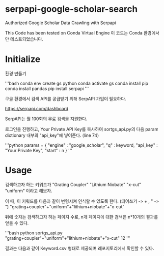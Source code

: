 # serpapi-google-scholar-search
Authorized Google Scholar Data Crawling with Serpapi

This Code has been tested on Conda Virtual Engine
이 코드는 Conda 환경에서만 테스트되었습니다.

# Initialize
환경 만들기

'''bash
conda env create gs python
conda activate gs
conda install pip
conda install pandas
pip install serpapi
'''

구글 환경에서 검색 API를 공급받기 위해 SerpAPI 가입이 필요하다.

https://serpapi.com/dashboard

SerpAPI는 월 100회의 무료 검색을 지원한다.

로그인을 진행하고, Your Private API Key를 복사하여 sortgs_api.py의 다음 param dictionary 내부의 "api_key"에 넣어준다. (line 74)

'''python
params = {
        "engine" : "google_scholar",
        "q" : keyword,
        "api_key" : "Your Private Key",
        "start" : n
    }
'''

# Usage

검색하고자 하는 키워드가
"Grating Coupler" "Lithium Niobate" "x-cut" "uniform" 이라고 해보자.

이 때, 이 키워드를 다음과 같이 변형시켜 인식할 수 있도록 한다. (띄어쓰기 -> + , " -> \")
\"grating+coupler\"+\"uniform\"+\"lithium+niobate\"+\"x-cut\"

뒤에 숫자는 검색하고자 하는 페이지 수로, n개 페이지에 대한 검색은 n*10개의 결과를 얻을 수 있다.

'''bash 
  python sortgs_api.py \"grating+coupler\"+\"uniform\"+\"lithium+niobate\"+\"x-cut\" 12
'''

결과는 다음과 같이 Keyword.csv 형태로 제공되며 레포지토리에서 확인할 수 있다.
